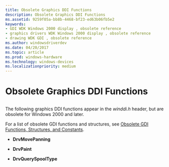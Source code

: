 ```yaml
---
title: Obsolete Graphics DDI Functions
description: Obsolete Graphics DDI Functions
ms.assetid: 9259f05a-bb8b-4468-bf23-ed63b06fb5e2
keywords:
- GDI WDK Windows 2000 display , obsolete reference
- graphics drivers WDK Windows 2000 display , obsolete reference
- drawing WDK GDI , obsolete reference
ms.author: windowsdriverdev
ms.date: 04/20/2017
ms.topic: article
ms.prod: windows-hardware
ms.technology: windows-devices
ms.localizationpriority: medium
---
```


# Obsolete Graphics DDI Functions


## <span id="ddk_obsolete_graphics_ddi_functions_gg"></span><span id="DDK_OBSOLETE_GRAPHICS_DDI_FUNCTIONS_GG"></span>


The following graphics DDI functions appear in the *winddi.h* header, but are obsolete for Windows 2000 and later.

For a list of obsolete GDI functions and structures, see [Obsolete GDI Functions, Structures, and Constants](obsolete-gdi-functions--structures--and-constants.md).

-   **DrvMovePanning**

-   **DrvPaint**

-   **DrvQuerySpoolType**

 

 





